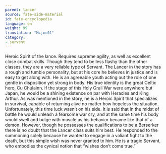 ```yaml
---
parent: lancer
source: fate-side-material
id: fate-encyclopedia
language: en
weight: 99
translation: "Mcjon01"
category:
- servant
---
```


Heroic Spirit of the lance. Requires supreme agility, as well as excellent close combat skills. Though they tend to be less flashy than the other classes, they are a very reliable type of Servant.
The Lancer in the story has a rough and tumble personality, but at his core he believes in justice and is easy to get along with. He is an agreeable youth acting out the role of one gentle in disposition yet strong in body.
His true identity is the great Celtic hero, Cu Chulainn.
If the stage of this Holy Grail War were anywhere but Japan, he would be a shining existence on par with Heracles and King Arthur.
As was mentioned in the story, he is a Heroic Spirit that specializes in survival, capable of returning alive no matter how hopeless the situation. Unfortunately, this time luck wasn’t on his side.
It is said that in the midst of battle he would unleash a fearsome war cry, and at the same time his body would swell and bulge with muscle as his behavior became like that of a demon.
However, though he possesses the qualifications to be a Berserker there is no doubt that the Lancer class suits him best.
He responded to the summoning solely because he wanted to engage in a valiant fight to the death, but this simple wish was never granted to him.
He is a tragic Servant, who embodies the cynical notion that “wishes don’t come true.”

